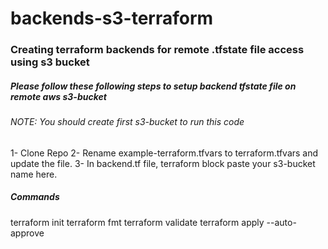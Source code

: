 # backends-s3-terraform

<h3>Creating terraform backends for remote .tfstate file access using s3 bucket</h3>

<h5>Please follow these following steps to setup backend tfstate file on remote aws s3-bucket</h5>
<h6>NOTE: You should create first s3-bucket to run this code</h6>
<p>
1- Clone Repo 
2- Rename example-terraform.tfvars to terraform.tfvars and update the file.
3- In backend.tf file, terraform block paste your s3-bucket name here.
<h5>Commands</h5>
terraform init 
terraform fmt
terraform validate
terraform apply --auto-approve
</p>




